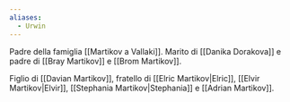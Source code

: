 ```yaml
---
aliases:
  - Urwin
---
```

Padre della famiglia [[Martikov a Vallaki]]. Marito di [[Danika Dorakova]] e padre di [[Bray Martikov]] e [[Brom Martikov]]. 

Figlio di [[Davian Martikov]], fratello di [[Elric Martikov|Elric]], [[Elvir Martikov|Elvir]], [[Stephania Martikov|Stephania]] e [[Adrian Martikov]]. 